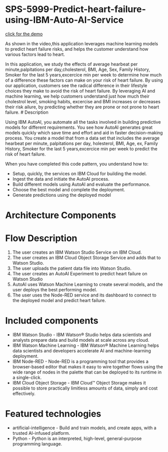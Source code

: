 # SPS-5999-Predict-heart-failure-using-IBM-Auto-AI-Service
[click for the demo](https://www.youtube.com/watch?v=YwEWx-rL0tE)
<p> As shown in the video,this application leverages machine learning models to predict heart failure risks, and helps the customer understand how various factors lead to heart.

<p>
 In this application, we study the effects of average hearbeat per minute,palpitations per day,cholesterol, BMI, Age, Sex, Family History, Smoker for the last 5 years,excercice min per week to determine how much of a difference these factors can make on your risk of heart failure. By using our application, customers see the radical difference in their lifestyle choices they make to avoid the risk of heart failure. By leveraging AI and machine learning, we help customers understand just how much their cholestrol level, smoking habits, excercise and BMI  increases or decreases their risk ailure, by predicting whether they are prone  or not prone to heart failure.
# Description
<p>
 Using IBM AutoAI, you automate all the tasks involved in building predictive models for different requirements. You see how AutoAI generates great models quickly which save time and effort and aid in faster decision-making process. You create a model that from a data set that includes the average hearbeat per minute, palpitations per day, holesterol, BMI, Age, ex, Family History, Smoker for the last 5 years,excercice min per week  to predict the risk of heart failure.

<p> When you have completed this code pattern, you understand how to:

- Setup, quickly, the services on IBM Cloud for building the model.
- Ingest the data and initiate the AutoAI process.
- Build different models using AutoAI and evaluate the performance.
- Choose the best model and complete the deployment.
- Generate predictions using the deployed model 
# Architecture Components


# Flow Description
1. The user creates an IBM Watson Studio Service on IBM Cloud.
2. The user creates an IBM Cloud Object Storage Service and adds that to Watson Studio.
3. The user uploads the patient data file into Watson Studio.
4. The user creates an AutoAI Experiment to predict heart failure on Watson Studio
5. AutoAI uses Watson Machine Learning to create several models, and the user deploys the best performing model.
6. The user uses the Node-RED service and its dashboard to connect to the deployed model and predict heart failure.
# Included components
* IBM Watson Studio - IBM Watson® Studio helps data scientists and analysts prepare data and build models at scale across any cloud.
* IBM Watson Machine Learning - IBM Watson® Machine Learning helps data scientists and developers accelerate AI and machine-learning deployment.
* IBM Node-RED - Node-RED is a programming tool that provides a browser-based editor that makes it easy to wire together flows using the wide range of nodes in the palette that                 can be deployed to its runtime in a single-click.
* IBM Cloud Object Storage - IBM Cloud™ Object Storage makes it possible to store practically limitless amounts of data, simply and cost effectively.
# Featured technologies
* artificial-intelligence - Build and train models, and create apps, with a trusted AI-infused platform.
* Python - Python is an interpreted, high-level, general-purpose programming language.


